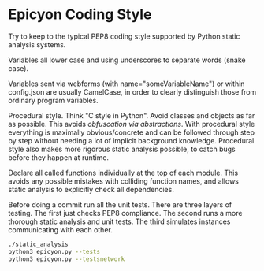 # Epicyon Coding Style

Try to keep to the typical PEP8 coding style supported by Python static analysis systems.

Variables all lower case and using underscores to separate words (snake case).

Variables sent via webforms (with name="someVariableName") or within config.json are usually CamelCase, in order to clearly distinguish those from ordinary program variables.

Procedural style. Think "C style in Python". Avoid classes and objects as far as possible. This avoids *obfuscation via abstractions*. With procedural style everything is maximally obvious/concrete and can be followed through step by step without needing a lot of implicit background knowledge. Procedural style also makes more rigorous static analysis possible, to catch bugs before they happen at runtime.

Declare all called functions individually at the top of each module. This avoids any possible mistakes with colliding function names, and allows static analysis to explicitly check all dependencies.

Before doing a commit run all the unit tests. There are three layers of testing. The first just checks PEP8 compliance. The second runs a more thorough static analysis and unit tests. The third simulates instances communicating with each other.

```bash
./static_analysis
python3 epicyon.py --tests
python3 epicyon.py --testsnetwork
```
